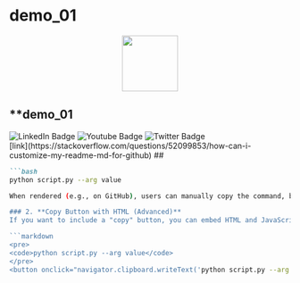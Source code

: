 # demo_01
<div id="header" align="center">
  <img src="https://media.giphy.com/media/M9gbBd9nbDrOTu1Mqx/giphy.gif" width="100"/>
</div>

## **demo_01
<div id="badges">
  <img src="https://img.shields.io/badge/LinkedIn-blue?style=for-the-badge&logo=linkedin&logoColor=white" alt="LinkedIn Badge"/>
  <img src="https://img.shields.io/badge/YouTube-red?style=for-the-badge&logo=youtube&logoColor=white" alt="Youtube Badge"/>
  <img src="https://img.shields.io/badge/Twitter-blue?style=for-the-badge&logo=twitter&logoColor=white" alt="Twitter Badge"/>
</div>
[link](https://stackoverflow.com/questions/52099853/how-can-i-customize-my-readme-md-for-github)
##

```markdown
```bash
python script.py --arg value

When rendered (e.g., on GitHub), users can manually copy the command, but there won't be a "copy" icon.

### 2. **Copy Button with HTML (Advanced)**
If you want to include a "copy" button, you can embed HTML and JavaScript for platforms that support it, like GitHub Pages or your documentation website.

```markdown
<pre>
<code>python script.py --arg value</code>
</pre>
<button onclick="navigator.clipboard.writeText('python script.py --arg value')">Copy</button>
